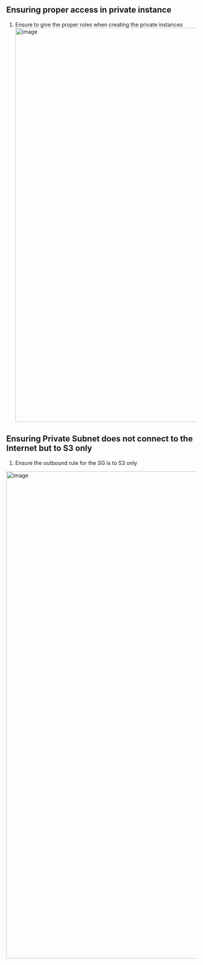## Ensuring proper access in private instance
1) Ensure to give the proper roles when creating the private instances
   <img width="1043" alt="image" src="https://github.com/victorwokili/AWS-Intermediate/assets/18079443/33b4570c-6c05-420d-af1a-53ab90e28af2">


## Ensuring Private Subnet does not connect to the Internet but to S3 only
1) Ensure the outbound rule for the SG is to S3 only
<img width="1289" alt="image" src="https://github.com/victorwokili/AWS-Intermediate/assets/18079443/84495c92-731c-448a-bc80-e1c1cea93fdb">


